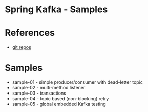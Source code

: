 # Spring Kafka - Samples

# References
- [git repos]()

# Samples
- sample-01 - simple producer/consumer with dead-letter topic
- sample-02 - multi-method listener
- sample-03 - transactions
- sample-04 - topic based (non-blocking) retry
- sample-05 - global embedded Kafka testing

